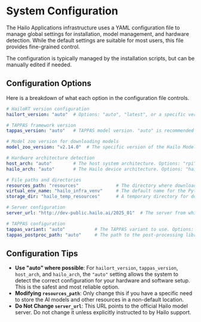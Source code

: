 # System Configuration

The Hailo Applications infrastructure uses a YAML configuration file to manage global settings for installation, model management, and hardware detection. While the default settings are suitable for most users, this file provides fine-grained control.

The configuration is typically managed by the installation scripts, but can be manually edited if needed.

## Configuration Options

Here is a breakdown of what each option in the configuration file controls.

```yaml
# HailoRT version configuration
hailort_version: "auto"  # Options: "auto", "latest", or a specific version like "4.15.0"

# TAPPAS framework version
tappas_version: "auto"   # TAPPAS model version. "auto" is recommended for automatic detection.

# Model zoo version for downloading models
model_zoo_version: "v2.14.0"  # The specific version of the Hailo Model Zoo to use.

# Hardware architecture detection
host_arch: "auto"        # The host system architecture. Options: "rpi", "x86", "arm", or "auto".
hailo_arch: "auto"       # The Hailo device architecture. Options: "hailo8", "hailo8l", "hailo10h", or "auto".

# File paths and directories
resources_path: "resources"              # The directory where downloaded models and resources are stored.
virtual_env_name: "hailo_infra_venv"     # The default name for the Python virtual environment.
storage_dir: "hailo_temp_resources"      # A temporary directory for downloads.

# Server configuration
server_url: "http://dev-public.hailo.ai/2025_01"  # The server from which to download models.

# TAPPAS configuration
tappas_variant: "auto"           # The TAPPAS variant to use. Options: "tappas", "tappas-core", or "auto".
tappas_postproc_path: "auto"     # The path to the post-processing libraries. "auto" will use the default path.
```

## Configuration Tips

*   **Use "auto" where possible**: For `hailort_version`, `tappas_version`, `host_arch`, and `hailo_arch`, the `"auto"` setting allows the system to detect the correct configuration for your hardware and software setup. This is the safest and most reliable option.
*   **Modifying `resources_path`**: Only change this if you have a specific need to store the AI models and other resources in a non-default location.
*   **Do Not Change `server_url`**: This URL points to the official Hailo model server. Do not change it unless explicitly instructed to by Hailo support.